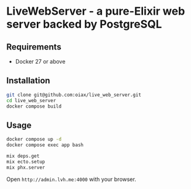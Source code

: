 # LiveWebServer - a pure-Elixir web server backed by PostgreSQL

## Requirements

* Docker 27 or above

## Installation

```bash
git clone git@github.com:oiax/live_web_server.git
cd live_web_server
docker compose build
```

## Usage

```bash
docker compose up -d
docker compose exec app bash
```

```bash
mix deps.get
mix ecto.setup
mix phx.server
```

Open `http://admin.lvh.me:4000` with your browser.

